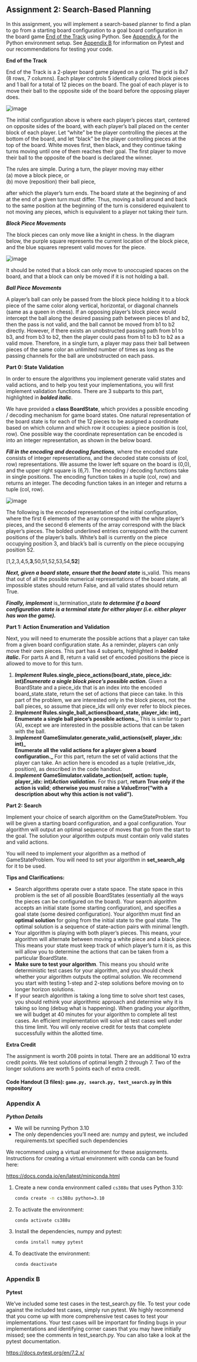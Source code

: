 ## Assignment 2: Search-Based Planning

In this assignment, you will implement a search-based planner to find a plan to go from a starting board configuration to a goal board configuration in the board game [End of the Track](https://www.gaya-game.com/products/the-end-of-the-track) using Python. See [Appendix A](#_kwwezta36kaz) for the Python environment setup. See [Appendix B](#_1rntv3t3lcin) for information on Pytest and our recommendations for testing your code. 

**End of the Track**

End of the Track is a 2-player board game played on a grid. The grid is 8x7 (8 rows, 7 columns). Each player controls 5 identically colored block pieces and 1 ball for a total of 12 pieces on the board. The goal of each player is to move their ball to the opposite side of the board before the opposing player does.

![image](https://github.com/user-attachments/assets/46e726e3-d29d-4944-b942-7222174c9189)


The initial configuration above is where each player’s pieces start, centered on opposite sides of the board, with each player’s ball placed on the center block of each player. Let “white” be the player controlling the pieces at the bottom of the board, and let “black” be the player controlling pieces at the top of the board. White moves first, then black, and they continue taking turns moving until one of them reaches their goal. The first player to move their ball to the opposite of the board is declared the winner.

The rules are simple. During a turn, the player moving may either  
(a) move a block piece, or  
(b) move (reposition) their ball piece,

after which the player’s turn ends. The board state at the beginning of and at the end of a given turn must differ. Thus, moving a ball around and back to the same position at the beginning of the turn is considered equivalent to not moving any pieces, which is equivalent to a player not taking their turn.

**_Block Piece Movements_**

The block pieces can only move like a knight in chess. In the diagram below, the purple square represents the current location of the block piece, and the blue squares represent valid moves for the piece.

![image](https://github.com/user-attachments/assets/5ba984fd-7336-4a0b-a254-937ad5c11e56)


It should be noted that a block can only move to unoccupied spaces on the board, and that a block can only be moved if it is not holding a ball.

**_Ball Piece Movements_**

A player’s ball can only be passed from the block piece holding it to a block piece of the same color along vertical, horizontal, or diagonal channels (same as a queen in chess). If an opposing player’s block piece would intercept the ball along the desired passing path between pieces b1 and b2, then the pass is not valid, and the ball cannot be moved from b1 to b2 directly. However, if there exists an unobstructed passing path from b1 to b3, and from b3 to b2, then the player could pass from b1 to b3 to b2 as a valid move. Therefore, in a single turn, a player may pass their ball between pieces of the same color an unlimited number of times as long as the passing channels for the ball are unobstructed on each pass.

**Part 0: State Validation**

In order to ensure the algorithms you implement generate valid states and valid actions, and to help you test your implementations, you will first implement validation functions. There are 3 subparts to this part, highlighted in **_bolded italic_**.

We have provided a **class BoardState**, which provides a possible encoding / decoding mechanism for game board states. One natural representation of the board state is for each of the 12 pieces to be assigned a coordinate based on which column and which row it occupies: a piece position is (col, row). One possible way the coordinate representation can be encoded is into an integer representation, as shown in the below board.

**_Fill in the encoding and decoding functions_**, where the encoded state consists of integer representations, and the decoded state consists of (col, row) representations. We assume the lower left square on the board is (0,0), and the upper right square is (6,7). The encoding / decoding functions take in single positions. The encoding function takes in a tuple (col, row) and returns an integer. The decoding function takes in an integer and returns a tuple (col, row).

![image](https://github.com/user-attachments/assets/f3459b12-357f-46fd-b06a-0061aaff6240)


The following is the encoded representation of the initial configuration, where the first 6 elements of the array correspond with the white player’s pieces, and the second 6 elements of the array correspond with the black player’s pieces. The bolded underlined entries correspond with the current positions of the player’s balls. White’s ball is currently on the piece occupying position 3, and black’s ball is currently on the piece occupying position 52.

\[1,2,3,4,5,**3**,50,51,52,53,54,**52**\]

**_Next, given a board state, ensure that the board state_** is_valid. This means that out of all the possible numerical representations of the board state, all impossible states should return False, and all valid states should return True.

**_Finally, implement_** is_termination_state **_to determine if a board configuration state is a terminal state for either player (i.e. either player has won the game)._**

**Part 1: Action Enumeration and Validation**

Next, you will need to enumerate the possible actions that a player can take from a given board configuration state. As a reminder, players can only move their own pieces. This part has 4 subparts, highlighted in **_bolded italic_.** For parts A and B, return a valid set of encoded positions the piece is allowed to move to for this turn.

1. **_Implement_** **Rules.single_piece_actions(board_state, piece_idx: int)_Enumerate a single block piece’s possible action._** Given a BoardState and a piece_idx that is an index into the encoded board_state.state, return the set of actions that piece can take. In this part of the problem, we are interested only in the block pieces, not the ball pieces, so assume that piece_idx will only ever refer to block pieces.
2. **_Implement_** **Rules.single_ball_actions(board_state, player_idx: int)_  
    Enumerate a single ball piece’s possible actions._** This is similar to part (A), except we are interested in the possible actions that can be taken with the ball.
3. **_Implement_** **GameSimulator.generate_valid_actions(self, player_idx: int)_  
    Enumerate all the valid actions for a player given a board configuration._** For this part, return the set of valid actions that the player can take. An action here is encoded as a tuple (relative_idx, position), as described in the code handout.
4. **_Implement_** **GameSimulator.validate_action(self, action: tuple, player_idx: int)_Action validation._** For this part, **return True only if the action is valid**; **otherwise you must raise a ValueError(“with a description about why this action is not valid”).**

**Part 2: Search**

Implement your choice of search algorithm on the GameStateProblem. You will be given a starting board configuration, and a goal configuration. Your algorithm will output an optimal sequence of moves that go from the start to the goal. The solution your algorithm outputs must contain only valid states and valid actions.

You will need to implement your algorithm as a method of GameStateProblem. You will need to set your algorithm in **set_search_alg** for it to be used.

**Tips and Clarifications:**

- Search algorithms operate over a state space. The state space in this problem is the set of all possible BoardStates (essentially all the ways the pieces can be configured on the board). Your search algorithm accepts an initial state (some starting configuration), and specifies a goal state (some desired configuration). Your algorithm must find an **optimal solution** for going from the initial state to the goal state. The optimal solution is a sequence of state-action pairs with minimal length.
- Your algorithm is playing with both player’s pieces. This means, your algorithm will alternate between moving a white piece and a black piece. This means your state must keep track of which player’s turn it is, as this will allow you to determine the actions that can be taken from a particular BoardState.
- **Make sure to test your algorithm**. This means you should write deterministic test cases for your algorithm, and you should check whether your algorithm outputs the optimal solution. We recommend you start with testing 1-step and 2-step solutions before moving on to longer horizon solutions.
- If your search algorithm is taking a long time to solve short test cases, you should rethink your algorithmic approach and determine why it is taking so long (debug what is happening). When grading your algorithm, we will budget at 40 minutes for your algorithm to complete all test cases. An efficient implementation will solve all test cases well under this time limit. You will only receive credit for tests that complete successfully within the allotted time.

**Extra Credit**

The assignment is worth 208 points in total. There are an additional 10 extra credit points. We test solutions of optimal length 2 through 7. Two of the longer solutions are worth 5 points each of extra credit.

#### **Code Handout (3 files):** `game.py, search.py, test_search.py` in this repository

### Appendix A

**_Python Details_**

- We will be running Python 3.10
- The only dependencies you’ll need are: numpy and pytest, we included requirements.txt specified such dependencies

We recommend using a virtual environment for these assignments. Instructions for creating a virtual environment with conda can be found here:

<https://docs.conda.io/en/latest/miniconda.html>

1. Create a new conda environment called `cs388u` that uses Python 3.10:
     ```bash
    conda create -n cs388u python=3.10
     ```
2. To activate the environment:
     ```bash 
     conda activate cs388u
     ```
3. Install the dependencies, numpy and pytest:
     ```bash
     conda install numpy pytest
     ```
4. To deactivate the environment:
     ```
     conda deactivate
     ```

### Appendix B

**Pytest**

We’ve included some test cases in the test_search.py file. To test your code against the included test cases, simply run pytest. We highly recommend that you come up with more comprehensive test cases to test your implementations. Your test cases will be important for finding bugs in your implementations and identifying corner cases that you may have initially missed; see the comments in test_search.py. You can also take a look at the pytest documentation.

<https://docs.pytest.org/en/7.2.x/>
